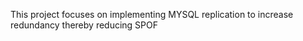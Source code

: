 This project focuses on implementing MYSQL replication to increase redundancy thereby reducing SPOF
